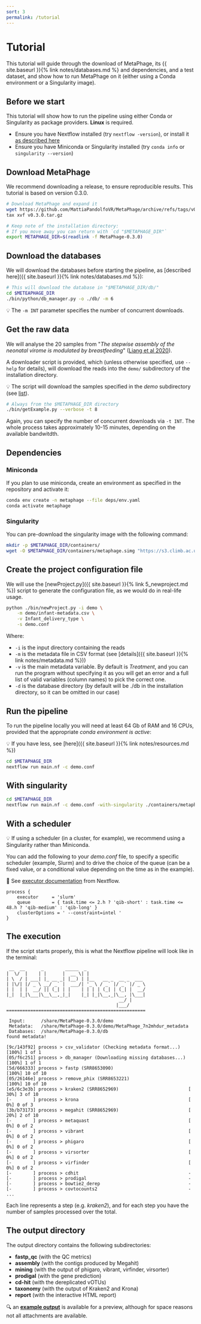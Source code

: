 ```yaml
---
sort: 3
permalink: /tutorial
---
```


# Tutorial

This tutorial will guide through the download of MetaPhage, its {{ site.baseurl }}{% link notes/databases.md %}
and dependencies, and a test dataset, and show how to run MetaPhage on it 
(either using a Conda environment or a Singularity image).

## Before we start

This tutorial will show how to run the pipeline using either Conda or Singularity as package providers. **Linux** is required.

* Ensure you have Nextflow installed (try `nextflow -version`), or install it [as described here](https://www.nextflow.io/docs/latest/getstarted.html#installation)
* Ensure you have Miniconda or Singularity installed (try `conda info` or `singularity --version`)

## Download MetaPhage

We recommend downloading a release, to ensure reproducible results.
This tutorial is based on version 0.3.0.

```bash
# Download MetaPhage and expand it
wget https://github.com/MattiaPandolfoVR/MetaPhage/archive/refs/tags/v0.3.0.tar.gz
tax xvf v0.3.0.tar.gz

# Keep note of the installation directory:
# If you move away you can return with `cd "$METAPHAGE_DIR"`
export METAPHAGE_DIR=$(readlink -f MetaPhage-0.3.0)
```

## Download the databases

We will download the databases before starting the pipeline, as
[described here]({{ site.baseurl }}{% link notes/databases.md %}):

```bash
# This will download the database in "$METAPHAGE_DIR/db/"
cd $METEAPHAGE_DIR
./bin/python/db_manager.py -o ./db/ -m 6
```

:bulb: The `-m INT` parameter specifies the number of concurrent downloads.

## Get the raw data

We will analyse the 20 samples from
"*The stepwise assembly of the neonatal virome is modulated by breastfeeding*"
([Liang et al 2020](https://www.nature.com/articles/s41586-020-2192-1)).

A downloader script is provided, which (unless otherwise specified,
use `--help` for details), will download the reads into the
`demo/` subdirectory of the installation directory.

:bulb: The script will download the samples specified in the *demo* subdirectory
(see [list](https://github.com/MattiaPandolfoVR/MetaPhage/blob/main/demo/infant-metadata.csv)).

```bash
# Always from the $METAPHAGE_DIR directory
./bin/getExample.py --verbose -t 8
```

Again, you can specify the number of concurrent downloads via `-t INT`.
The whole process takes approximately 10-15 minutes, depending on the available bandwitdth.

## Dependencies

### Miniconda

If you plan to use miniconda, create an environment as specified in the repository and activate it:

```bash
conda env create -n metaphage --file deps/env.yaml 
conda activate metaphage
```

### Singularity

You can pre-download the singularity image with the following command:

```bash
mkdir -p $METAPHAGE_DIR/containers/
wget -O $METAPHAGE_DIR/containers/metaphage.simg "https://s3.climb.ac.uk/ifrqmra-metaphage/v1.0/metaphage.simg"
```

## Create the project configuration file

We will use the [newProject.py]({{ site.baseurl }}{% link 5_newproject.md %})
script to generate the configuration file,
as we would do in real-life usage.

```bash
python ./bin/newProject.py -i demo \
    -m demo/infant-metadata.csv \
    -v Infant_delivery_type \
    -s demo.conf
```

Where:

* `-i` is the input directory containing the reads
* `-m` is the metadata file in CSV format (see [details]({{ site.baseurl }}{% link notes/metadata.md %}))
* `-v` is the main metadata variable. By default is *Treatment*, and you can run the program without specifying it as you will get an error and a full list of valid variables (column names) to pick the correct one.
* `-d` is the database directory (by default will be ./db in the installation directory, so it can be omitted in our case)


## Run the pipeline

To run the pipeline locally you will need at least 64 Gb of RAM and 16 CPUs,
provided that the appropriate *conda environment is active*:

:bulb: If you have less, see 
[here]({{ site.baseurl }}{% link notes/resources.md %})

```bash
cd $METAPHAGE_DIR
nextflow run main.nf -c demo.conf
```

## With singularity

```bash
cd $METAPHAGE_DIR
nextflow run main.nf -c demo.conf -with-singularity ./containers/metaphage.simg
```

## With a scheduler

:bulb: If using a scheduler (in a cluster, for example), we recommend using a Singularity
rather than Miniconda.

You can add the following to your *demo.conf* file, to specify a specific scheduler (example, Slurm)
and to drive the choice of the queue (can be a fixed value, or a conditional value depending on the time as in the
example).

:book: See [executor documentation](https://www.nextflow.io/docs/latest/executor.html) from Nextflow.

```text
process {
    executor     = 'slurm'
    queue        = { task.time <= 2.h ? 'qib-short' : task.time <= 48.h ? 'qib-medium' : 'qib-long' }
    clusterOptions = ' --constraint=intel '
}
```

## The execution

If the script starts properly, this is what the Nextflow pipeline
will look like in the terminal:

```text
 __  __      _        _____  _
|  \/  |    | |      |  __ \| |
| \  / | ___| |_ __ _| |__) | |__   __ _  __ _  ___
| |\/| |/ _ \ __/ _` |  ___/| '_ \ / _` |/ _` |/ _ \
| |  | |  __/ || (_| | |    | | | | (_| | (_| |  __/
|_|  |_|\___|\__\__,_|_|    |_| |_|\__,_|\__, |\___|
                                          __/ |
                                         |___/
====================================================
              
 Input:      /share/MetaPhage-0.3.0/demo
 Metadata:   /share/MetaPhage-0.3.0/demo/MetaPhage_7n2mhdur_metadata
 Databases:  /share/MetaPhage-0.3.0/db
found metadata!

[9c/143f92] process > csv_validator (Checking metadata format...)   [100%] 1 of 1 
[05/f6c251] process > db_manager (Downloading missing databases...) [100%] 1 of 1 
[5d/666333] process > fastp (SRR8653090)                            [100%] 10 of 10
[05/26146e] process > remove_phix (SRR8653221)                      [100%] 10 of 10
[e5/6c3e3b] process > kraken2 (SRR8652969)                          [ 30%] 3 of 10
[-        ] process > krona                                         [  0%] 0 of 3
[3b/b73173] process > megahit (SRR8652969)                          [ 20%] 2 of 10
[-        ] process > metaquast                                     [  0%] 0 of 2
[-        ] process > vibrant                                       [  0%] 0 of 2
[-        ] process > phigaro                                       [  0%] 0 of 2
[-        ] process > virsorter                                     [  0%] 0 of 2
[-        ] process > virfinder                                     [  0%] 0 of 2
[-        ] process > cdhit                                         -
[-        ] process > prodigal                                      -
[-        ] process > bowtie2_derep                                 -
[-        ] process > covtocounts2                                  -
...
```

Each line represents a step (e.g. *kraken2*), and for each step you have the number
of samples processed over the total.

## The output directory

The output directory contains the following subdirectories: 

* **fastp_qc** (with the QC metrics)
* **assembly** (with the contigs produced by Megahit)
* **mining** (with the output of phigaro, vibrant, virfinder, virsorter)
* **prodigal** (with the gene prediction)
* **cd-hit** (with the dereplicated vOTUs)
* **taxonomy** (with the output of Kraken2 and Krona)
* **report** (with the interactive HTML report)

:mag: an [**example output**](https://telatin.github.io/microbiome-bioinformatics/attachments/metaphage/demo/report/index.html)
is available for a preview, although for space reasons
not all attachments are available.
